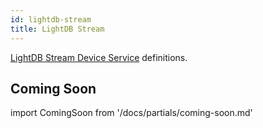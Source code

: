 ```yaml
---
id: lightdb-stream
title: LightDB Stream
---
```


[LightDB Stream Device Service](/cloud/services/lightdb-stream) definitions.

## Coming Soon

import ComingSoon from '/docs/partials/coming-soon.md'

<ComingSoon/>